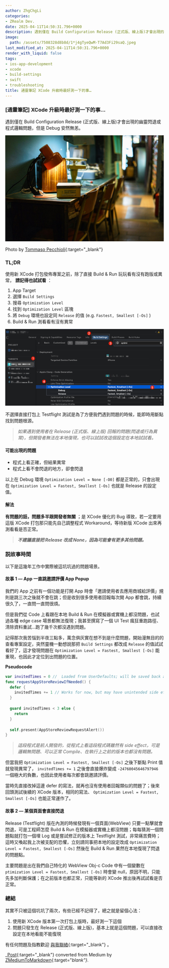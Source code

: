 ```yaml
---
author: ZhgChgLi
categories:
- ZRealm Dev.
date: 2025-04-11T14:50:31.796+0000
description: 遇到僅在 Build Configuration Release (正式版、線上版)才會出現的幽靈閃退或程式邏輯問題，但是 Debug 安然無恙。
image:
  path: /assets/7508328d8b8d/1*j4gTyeQwM-T7Ad3Fi29saQ.jpeg
last_modified_at: 2025-04-11T14:50:31.796+0000
render_with_liquid: false
tags:
- ios-app-development
- xcode
- build-settings
- swift
- troubleshooting
title: 通靈筆記 XCode 升級時最好測一下的事…
---
```


### \[通靈筆記\] XCode 升級時最好測一下的事…

遇到僅在 Build Configuration Release \(正式版、線上版\)才會出現的幽靈閃退或程式邏輯問題，但是 Debug 安然無恙。



![Photo by [Tommaso Pecchioli](https://unsplash.com/@pecchio?utm_content=creditCopyText&utm_medium=referral&utm_source=unsplash){:target="_blank"}](/assets/7508328d8b8d/1*j4gTyeQwM-T7Ad3Fi29saQ.jpeg)

Photo by [Tommaso Pecchioli](https://unsplash.com/@pecchio?utm_content=creditCopyText&utm_medium=referral&utm_source=unsplash){:target="_blank"}
### TL;DR

使用新 XCode 打包發佈專案之前，除了直接 Build & Run 玩玩看有沒有跑版或異常， **請記得也試試看** ：
1. App Target
2. 選擇 `Build Settings`
3. 搜尋 `Optimization Level`
4. 找到 `Optimization Level` 區塊
5. 將 `Debug` 環境也設定同 `Release` 的值 \(e\.g\. `Fastest, Smallest [-Os]` \)
6. Build & Run 測看看有沒有異常



![](/assets/7508328d8b8d/1*CUqYYFVjyXtxGkMlyd0Suw.png)


不選擇直接打包上 Testflight 測試是為了方便我們遇到問題的時候，能即時用斷點找到問題根源。


> _如果遇到使用者在 Release \(正式版、線上版\) 回報的問題\(閃退或行為異常\)，但開發者無法在本地復現，也可以試試改這個設定在本地試試看。_ 




#### **可能出現的問題**
- 程式上看正確，但結果異常
- 程式上看不會閃退的地方，卻會閃退


以上在 Debug 環境 `Optimization Level = None [-O0]` 都是正常的，只會出現在 `Optimization Level = Fastest, Smallest [-Os]` 也就是 Release 的設定值。
#### 解法

**有問題的話，問題多半跟開發者無關** ；是 XCode 優化的 Bug 導致，若一定要用這版 XCode 打包那只能先自己調整程式 Workaround，等待新版 XCode 出來再測看看是否正常。


> **_不建議直接把 Release 改成 None，因為可能會有更多其他問題。_** 




### 説故事時間

以下是這幾年工作中實際被這坑坑過的問題場景。
#### 故事 1 — App 一直跳邀請評價 App Popup

我們的 App 之前有一個功能是打開 App 時會「邀請使用者去應用商城給評價」規則是跳三次之後就不會在跳；但是收到很多使用者回報每次開 App 都會跳，持續很久了，一直問一直問很煩。

但是我們從 Code 上看跟在本地 Build & Run 在模擬器或實機上都沒問題，也試過各種 edge case 場景都無法復現；我甚至撰寫了一個 UI Test 瘋狂重跑路徑、清除資料重試…跑了幾千次都沒遇到問題。

記得那次我苦惱到半夜三點多，萬念俱灰實在想不到是什麼問題，開始漫無目的的查看專案設定，突然靈機一動想說那把 `Build Settings` 都改成 `Release` 的值試試看好了，這才發現問題在 `Optimization Level = Fastest, Smallest [-Os]` 能重現，也因此才定位到出問題的位置。

**Pseudocode**
```swift
var invitedTimes = 0 //  Loaded from UserDefaults; will be saved back after update
func requestAppStoreReviewIfNeeded() {
  defer {
    invitedTimes += 1 // Works for now, but may have unintended side effects
  }

  guard invitedTimes < 3 else {
    return
  }
  
  self.present(AppStoreReviewRequestAlert())
}
```


> _這段程式是前人開發的，從程式上看這段程式碼雖然有 side effect，可是邏輯無問題、可以正常 Compile、在執行上之前的版本也都沒有問題。_ 





但當我把 `Optimization Level = Fastest, Smallest [-Os]` 之後下斷點 Print 值就發現異常了， `invitedTimes += 1` 之後會直接爆炸變成 `-24760045646797946` 一個極大的負數，也因此使用者每次都會跳邀請評價。

當時先直接改掉這邊 defer 的寫法，就再也沒有使用者回報類似的問題了；後來回頭測試後續的 XCode 版本，相同的寫法、 `Optimization Level = Fastest, Smallest [-Os]` 也能正常運作了。
#### 故事 2 — 某個頁面會直接閃退

Release \(Testflight\) 版在內測的時候發現有一個頁面\(WebView\) 只要一點擊就會閃退，可是工程師怎麼 Build & Run 在模擬器或實機上都沒問題；每每猜測一個問題點就打包一個埋 Log 或是嘗試修正的版本上 Testflight 測試，非常痛苦費時；這時又喚起我上次被支配的恐懼，立刻請同事把本地的設定改成 `Optimization Level = Fastest, Smallest [-Os]` 然後在 Build & Run 果然在本地復現了閃退的問題點。

主要問題是出在我們自己特化的 WebView Obj\-c Code 中有一個變數在 `ptimization Level = Fastest, Smallest [-Os]` 時會變 null，原因不明，只能先多加判斷保護；在之前版本也都正常，只能等新的 XCode 推出後再試試看是否正常。
### 總結

其實不只被這個坑坑了兩次，有些已經不記得了，總之就是留個心法：
1. 使用新 XCode 版本第一次打包上版時，最好測一下這個
2. 問題只發生在 Release \(正式版、線上版\)，基本上就是這個問題，可以直接改設定在本地看能不能復現



有任何問題及指教歡迎 [與我聯絡](https://www.zhgchg.li/contact){:target="_blank"} 。



_[Post](https://medium.com/zrealm-ios-dev/%E9%80%9A%E9%9D%88%E7%AD%86%E8%A8%98-xcode-%E5%8D%87%E7%B4%9A%E6%99%82%E6%9C%80%E5%A5%BD%E6%B8%AC%E4%B8%80%E4%B8%8B%E7%9A%84%E4%BA%8B-7508328d8b8d){:target="_blank"} converted from Medium by [ZMediumToMarkdown](https://github.com/ZhgChgLi/ZMediumToMarkdown){:target="_blank"}._